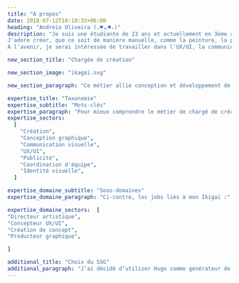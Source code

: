 ```yaml
---
title: "A propos"
date: 2018-07-12T18:19:33+06:00
heading: "Andreia Oliveira (₌♥ᆽ♥₌)"
description: "Je suis une étudiante de 23 ans et actuellement en 3ème année de Bachelor à la HEIG-VD. Après le gymnase, j'ai décidé de me tourner vers un domaine plus créatif et j'ai fais une année à l'ERACOM, à Lausanne, ce qui a vraiment éveillé mon esprit créatif. 
J'adore créer, que ce soit de manière manuelle, comme la peinture, la poterie et les DIY, ou de façon numérique. Je me considère comme quelqu’un de très curieuse et polyvalente, une qualité que j’ai développée grâce à mon Bachelor en ingénierie des médias. 
A l'avenir, je serai intéressée de travailler dans l'UX/UI, la communication et/ou le marketing. "

new_section_title: "Chargée de création"

new_section_image: "ikagai.svg"

new_section_paragraph: "Ce métier allie conception et développement de projets créatifs. Je l'ai choisi car c'est un métier à la fois créatif, polyvalent et collaboratif, des caractéristiques qui résonnent avec mes valeurs."

expertise_title: "Taxonomie"
expertise_subtitle: "Mots-clés"
expertise_paragraph: "Pour mieux comprendre le métier de chargé de création, j'ai utilisé des mots-clés pour m'aider à faire des recherche sur le métier. Voici les mots-clés associés : "
expertise_sectors:
  [
    "Création",
    "Conception graphique",
    "Communication visuelle",
    "UX/UI",
    "Publicité",
    "Coordination d'équipe",
    "Identité visuelle",
  ]

expertise_domaine_subtitle: "Sous-domaines"
expertise_domaine_paragraph: "Ci-contre, les jobs liés à mon Ikigaï :"

expertise_domaine_sectors:  [
"Directeur artistique",
"Concepteur UX/UI",
"Création de concept",
"Producteur graphique",

]

additional_title: "Choix du SSG"
additional_paragraph: "J’ai décidé d’utiliser Hugo comme générateur de site statique pour sa simplicité, ce qui est parfait pour moi, car le code et moi ne sommes pas vraiment amis. Parmi tous les thèmes disponibles, j’ai choisi le thème Roxo Hugo. Ce qui m’a premièrement attirée, a été les touches rose, mais je l’ai aussi choisi pour sa mise en page à la fois simple mais esthétique."
---
```

